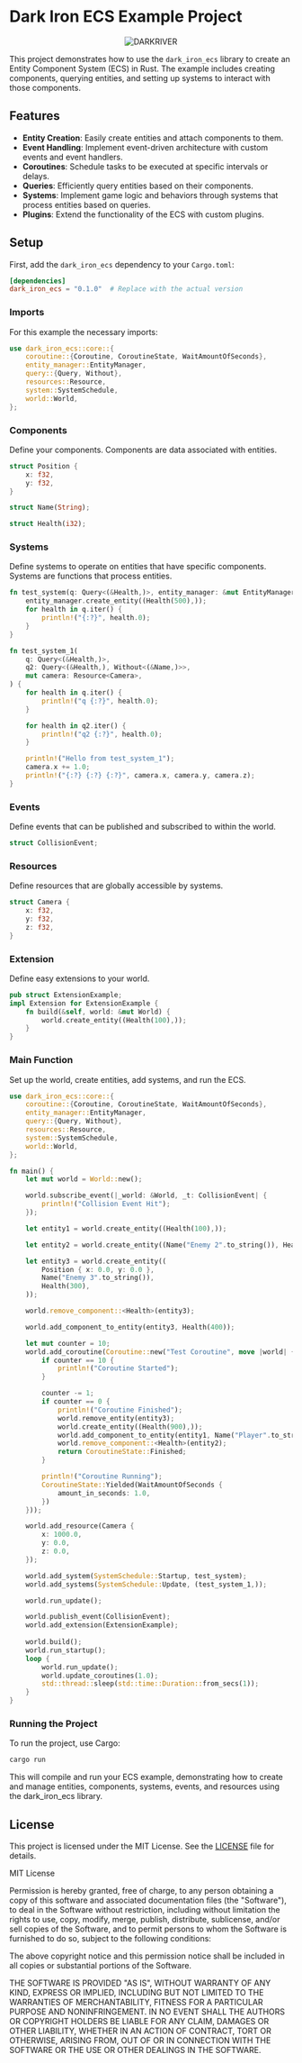 # Dark Iron ECS Example Project

<p align="center">
      <img src="https://github.com/GabrielBernardoDaSilva/dark_iron_ecs/blob/main/darkriver.png" alt="DARKRIVER" />
</p>

This project demonstrates how to use the `dark_iron_ecs` library to create an Entity Component System (ECS) in Rust. The example includes creating components, querying entities, and setting up systems to interact with those components.

## Features

- **Entity Creation**: Easily create entities and attach components to them.
- **Event Handling**: Implement event-driven architecture with custom events and event handlers.
- **Coroutines**: Schedule tasks to be executed at specific intervals or delays.
- **Queries**: Efficiently query entities based on their components.
- **Systems**: Implement game logic and behaviors through systems that process entities based on queries.
- **Plugins**: Extend the functionality of the ECS with custom plugins.

## Setup

First, add the `dark_iron_ecs` dependency to your `Cargo.toml`:

```toml
[dependencies]
dark_iron_ecs = "0.1.0"  # Replace with the actual version
```

### Imports
For this example the necessary imports: 

```rust
use dark_iron_ecs::core::{
    coroutine::{Coroutine, CoroutineState, WaitAmountOfSeconds},
    entity_manager::EntityManager,
    query::{Query, Without},
    resources::Resource,
    system::SystemSchedule,
    world::World,
};

```

### Components
Define your components. Components are data associated with entities.

```rust
struct Position {
    x: f32,
    y: f32,
}

struct Name(String);

struct Health(i32);
```

### Systems
Define systems to operate on entities that have specific components. Systems are functions that process entities.

```rust
fn test_system(q: Query<(&Health,)>, entity_manager: &mut EntityManager) {
    entity_manager.create_entity((Health(500),));
    for health in q.iter() {
        println!("{:?}", health.0);
    }
}

fn test_system_1(
    q: Query<(&Health,)>,
    q2: Query<(&Health,), Without<(&Name,)>>,
    mut camera: Resource<Camera>,
) {
    for health in q.iter() {
        println!("q {:?}", health.0);
    }

    for health in q2.iter() {
        println!("q2 {:?}", health.0);
    }

    println!("Hello from test_system_1");
    camera.x += 1.0;
    println!("{:?} {:?} {:?}", camera.x, camera.y, camera.z);
}
```

### Events

Define events that can be published and subscribed to within the world.
```rust
struct CollisionEvent;
```

### Resources

Define resources that are globally accessible by systems.
```rust
struct Camera {
    x: f32,
    y: f32,
    z: f32,
}
```

### Extension

Define easy extensions to your world.

```rust
pub struct ExtensionExample;
impl Extension for ExtensionExample {
    fn build(&self, world: &mut World) {
        world.create_entity((Health(100),));
    }
}
```

### Main Function

Set up the world, create entities, add systems, and run the ECS.

```rust
use dark_iron_ecs::core::{
    coroutine::{Coroutine, CoroutineState, WaitAmountOfSeconds},
    entity_manager::EntityManager,
    query::{Query, Without},
    resources::Resource,
    system::SystemSchedule,
    world::World,
};

fn main() {
    let mut world = World::new();

    world.subscribe_event(|_world: &World, _t: CollisionEvent| {
        println!("Collision Event Hit");
    });

    let entity1 = world.create_entity((Health(100),));

    let entity2 = world.create_entity((Name("Enemy 2".to_string()), Health(200)));

    let entity3 = world.create_entity((
        Position { x: 0.0, y: 0.0 },
        Name("Enemy 3".to_string()),
        Health(300),
    ));

    world.remove_component::<Health>(entity3);

    world.add_component_to_entity(entity3, Health(400));

    let mut counter = 10;
    world.add_coroutine(Coroutine::new("Test Coroutine", move |world| {
        if counter == 10 {
            println!("Coroutine Started");
        }

        counter -= 1;
        if counter == 0 {
            println!("Coroutine Finished");
            world.remove_entity(entity3);
            world.create_entity((Health(900),));
            world.add_component_to_entity(entity1, Name("Player".to_string()));
            world.remove_component::<Health>(entity2);
            return CoroutineState::Finished;
        }

        println!("Coroutine Running");
        CoroutineState::Yielded(WaitAmountOfSeconds {
            amount_in_seconds: 1.0,
        })
    }));

    world.add_resource(Camera {
        x: 1000.0,
        y: 0.0,
        z: 0.0,
    });

    world.add_system(SystemSchedule::Startup, test_system);
    world.add_systems(SystemSchedule::Update, (test_system_1,));

    world.run_update();

    world.publish_event(CollisionEvent);
    world.add_extension(ExtensionExample);
    
    world.build();
    world.run_startup();
    loop {
        world.run_update();
        world.update_coroutines(1.0);
        std::thread::sleep(std::time::Duration::from_secs(1));
    }
}
```

### Running the Project
To run the project, use Cargo:

```bash
cargo run
```

This will compile and run your ECS example, demonstrating how to create and manage entities, components, systems, events, and resources using the dark_iron_ecs library.

## License

This project is licensed under the MIT License. See the [LICENSE](LICENSE) file for details.


MIT License

Permission is hereby granted, free of charge, to any person obtaining a copy
of this software and associated documentation files (the "Software"), to deal
in the Software without restriction, including without limitation the rights
to use, copy, modify, merge, publish, distribute, sublicense, and/or sell
copies of the Software, and to permit persons to whom the Software is
furnished to do so, subject to the following conditions:

The above copyright notice and this permission notice shall be included in all
copies or substantial portions of the Software.

THE SOFTWARE IS PROVIDED "AS IS", WITHOUT WARRANTY OF ANY KIND, EXPRESS OR
IMPLIED, INCLUDING BUT NOT LIMITED TO THE WARRANTIES OF MERCHANTABILITY,
FITNESS FOR A PARTICULAR PURPOSE AND NONINFRINGEMENT. IN NO EVENT SHALL THE
AUTHORS OR COPYRIGHT HOLDERS BE LIABLE FOR ANY CLAIM, DAMAGES OR OTHER
LIABILITY, WHETHER IN AN ACTION OF CONTRACT, TORT OR OTHERWISE, ARISING FROM,
OUT OF OR IN CONNECTION WITH THE SOFTWARE OR THE USE OR OTHER DEALINGS IN THE
SOFTWARE.